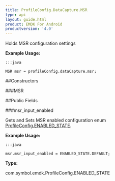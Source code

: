 ```yaml
---
title: ProfileConfig.DataCapture.MSR
type: api
layout: guide.html
product: EMDK For Android
productversion: '4.0'
---
```



Holds MSR configuration settings
 
 

**Example Usage:**
	
	:::java
	
	MSR msr = profileConfig.dataCapture.msr;
	


##Constructors

###MSR



##Public Fields

###msr_input_enabled

Gets and Sets MSR enabled configuration enum [ ProfileConfig.ENABLED_STATE](../ProfileConfig-ENABLED_STATE).
 
 

**Example Usage:**
	
	:::java
	
	msr.msr_input_enabled = ENABLED_STATE.DEFAULT;
	


**Type:**

com.symbol.emdk.ProfileConfig.ENABLED_STATE












